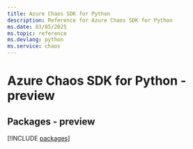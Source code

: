 ```yaml
---
title: Azure Chaos SDK for Python
description: Reference for Azure Chaos SDK for Python
ms.date: 03/05/2025
ms.topic: reference
ms.devlang: python
ms.service: chaos
---
```

# Azure Chaos SDK for Python - preview
## Packages - preview
[!INCLUDE [packages](chaos-index.md)]